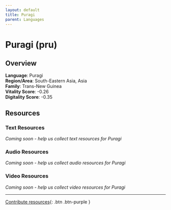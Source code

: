 ```yaml
---
layout: default
title: Puragi
parent: Languages
---
```


# Puragi (pru)

## Overview

**Language**: Puragi  
**Region/Area**: South-Eastern Asia, Asia  
**Family**: Trans-New Guinea  
**Vitality Score**: -0.26  
**Digitality Score**: -0.35  

## Resources

### Text Resources
*Coming soon - help us collect text resources for Puragi*

### Audio Resources
*Coming soon - help us collect audio resources for Puragi*

### Video Resources
*Coming soon - help us collect video resources for Puragi*

---

[Contribute resources](https://fairtrain.github.io/){: .btn .btn-purple }
